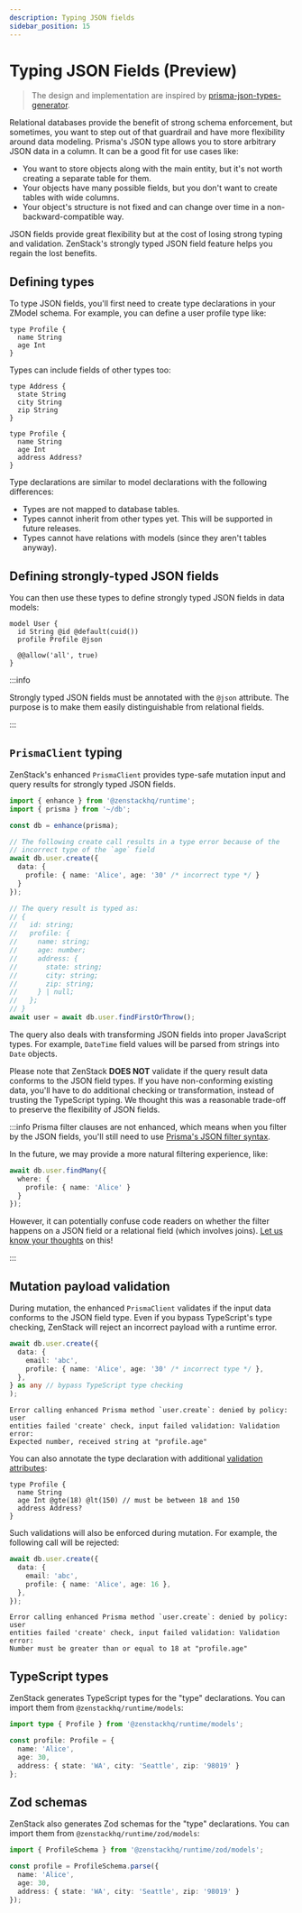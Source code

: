 ```yaml
---
description: Typing JSON fields
sidebar_position: 15
---
```


# Typing JSON Fields (Preview)

> The design and implementation are inspired by [prisma-json-types-generator](https://github.com/arthurfiorette/prisma-json-types-generator).

Relational databases provide the benefit of strong schema enforcement, but sometimes, you want to step out of that guardrail and have more flexibility around data modeling. Prisma's JSON type allows you to store arbitrary JSON data in a column. It can be a good fit for use cases like:

- You want to store objects along with the main entity, but it's not worth creating a separate table for them.
- Your objects have many possible fields, but you don't want to create tables with wide columns.
- Your object's structure is not fixed and can change over time in a non-backward-compatible way.

JSON fields provide great flexibility but at the cost of losing strong typing and validation. ZenStack's strongly typed JSON field feature helps you regain the lost benefits.

## Defining types

To type JSON fields, you'll first need to create type declarations in your ZModel schema. For example, you can define a user profile type like:

```zmodel
type Profile {
  name String
  age Int
}
```

Types can include fields of other types too:

```zmodel
type Address {
  state String
  city String
  zip String
}

type Profile {
  name String
  age Int
  address Address?
}
```

Type declarations are similar to model declarations with the following differences:

- Types are not mapped to database tables.
- Types cannot inherit from other types yet. This will be supported in future releases.
- Types cannot have relations with models (since they aren't tables anyway).

## Defining strongly-typed JSON fields

You can then use these types to define strongly typed JSON fields in data models:

```zmodel
model User {
  id String @id @default(cuid())
  profile Profile @json

  @@allow('all', true)
}
```

:::info

Strongly typed JSON fields must be annotated with the `@json` attribute. The purpose is to make them easily distinguishable from relational fields.

:::

## `PrismaClient` typing

ZenStack's enhanced `PrismaClient` provides type-safe mutation input and query results for strongly typed JSON fields.

```ts
import { enhance } from '@zenstackhq/runtime';
import { prisma } from '~/db';

const db = enhance(prisma);

// The following create call results in a type error because of the
// incorrect type of the `age` field
await db.user.create({
  data: {
    profile: { name: 'Alice', age: '30' /* incorrect type */ }
  }
});

// The query result is typed as:
// {
//   id: string;
//   profile: {
//     name: string;
//     age: number;
//     address: {
//       state: string;
//       city: string;
//       zip: string;
//     } | null;
//   };
// }
await user = await db.user.findFirstOrThrow();
```

The query also deals with transforming JSON fields into proper JavaScript types. For example, `DateTime` field values will be parsed from strings into `Date` objects.

Please note that ZenStack **DOES NOT** validate if the query result data conforms to the JSON field types. If you have non-conforming existing data, you'll have to do additional checking or transformation, instead of trusting the TypeScript typing. We thought this was a reasonable trade-off to preserve the flexibility of JSON fields.

:::info
Prisma filter clauses are not enhanced, which means when you filter by the JSON fields, you'll still need to use [Prisma's JSON filter syntax](https://www.prisma.io/docs/orm/prisma-client/special-fields-and-types/working-with-json-fields#filter-on-a-json-field-simple).

In the future, we may provide a more natural filtering experience, like:

```ts
await db.user.findMany({
  where: {
    profile: { name: 'Alice' }
  }
});
```

However, it can potentially confuse code readers on whether the filter happens on a JSON field or a relational field (which involves joins). [Let us know your thoughts](https://discord.gg/Ykhr738dUe) on this!

:::

## Mutation payload validation

During mutation, the enhanced `PrismaClient` validates if the input data conforms to the JSON field type. Even if you bypass TypeScript's type checking, ZenStack will reject an incorrect payload with a runtime error.

```ts
await db.user.create({
  data: {
    email: 'abc',
    profile: { name: 'Alice', age: '30' /* incorrect type */ },
  },
} as any // bypass TypeScript type checking
);
```

```plain
Error calling enhanced Prisma method `user.create`: denied by policy: user 
entities failed 'create' check, input failed validation: Validation error: 
Expected number, received string at "profile.age"
```

You can also annotate the type declaration with additional [validation attributes](../reference/zmodel-language#data-validation):

```zmodel
type Profile {
  name String
  age Int @gte(18) @lt(150) // must be between 18 and 150
  address Address?
}
```

Such validations will also be enforced during mutation. For example, the following call will be rejected:

```ts
await db.user.create({
  data: {
    email: 'abc',
    profile: { name: 'Alice', age: 16 },
  },
});
```

```plain
Error calling enhanced Prisma method `user.create`: denied by policy: user
entities failed 'create' check, input failed validation: Validation error:
Number must be greater than or equal to 18 at "profile.age"
```

## TypeScript types

ZenStack generates TypeScript types for the "type" declarations. You can import them from `@zenstackhq/runtime/models`:

```ts
import type { Profile } from '@zenstackhq/runtime/models';

const profile: Profile = {
  name: 'Alice',
  age: 30,
  address: { state: 'WA', city: 'Seattle', zip: '98019' }
};
```

## Zod schemas

ZenStack also generates Zod schemas for the "type" declarations. You can import them from `@zenstackhq/runtime/zod/models`:

```ts
import { ProfileSchema } from '@zenstackhq/runtime/zod/models';

const profile = ProfileSchema.parse({
  name: 'Alice',
  age: 30,
  address: { state: 'WA', city: 'Seattle', zip: '98019' }
});
```
